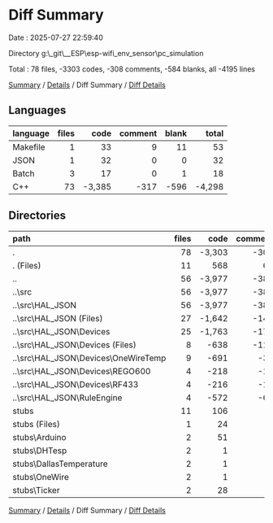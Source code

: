 # Diff Summary

Date : 2025-07-27 22:59:40

Directory g:\\_git\\__ESP\\esp-wifi_env_sensor\\pc_simulation

Total : 78 files,  -3303 codes, -308 comments, -584 blanks, all -4195 lines

[Summary](results.md) / [Details](details.md) / Diff Summary / [Diff Details](diff-details.md)

## Languages
| language | files | code | comment | blank | total |
| :--- | ---: | ---: | ---: | ---: | ---: |
| Makefile | 1 | 33 | 9 | 11 | 53 |
| JSON | 1 | 32 | 0 | 0 | 32 |
| Batch | 3 | 17 | 0 | 1 | 18 |
| C++ | 73 | -3,385 | -317 | -596 | -4,298 |

## Directories
| path | files | code | comment | blank | total |
| :--- | ---: | ---: | ---: | ---: | ---: |
| . | 78 | -3,303 | -308 | -584 | -4,195 |
| . (Files) | 11 | 568 | 65 | 103 | 736 |
| .. | 56 | -3,977 | -380 | -734 | -5,091 |
| ..\\src | 56 | -3,977 | -380 | -734 | -5,091 |
| ..\\src\\HAL_JSON | 56 | -3,977 | -380 | -734 | -5,091 |
| ..\\src\\HAL_JSON (Files) | 27 | -1,642 | -146 | -304 | -2,092 |
| ..\\src\\HAL_JSON\\Devices | 25 | -1,763 | -170 | -342 | -2,275 |
| ..\\src\\HAL_JSON\\Devices (Files) | 8 | -638 | -110 | -126 | -874 |
| ..\\src\\HAL_JSON\\Devices\\OneWireTemp | 9 | -691 | -38 | -139 | -868 |
| ..\\src\\HAL_JSON\\Devices\\REGO600 | 4 | -218 | -11 | -32 | -261 |
| ..\\src\\HAL_JSON\\Devices\\RF433 | 4 | -216 | -11 | -45 | -272 |
| ..\\src\\HAL_JSON\\RuleEngine | 4 | -572 | -64 | -88 | -724 |
| stubs | 11 | 106 | 7 | 47 | 160 |
| stubs (Files) | 1 | 24 | 0 | 10 | 34 |
| stubs\\Arduino | 2 | 51 | 5 | 24 | 80 |
| stubs\\DHTesp | 2 | 1 | 0 | 3 | 4 |
| stubs\\DallasTemperature | 2 | 1 | 0 | 2 | 3 |
| stubs\\OneWire | 2 | 1 | 0 | 2 | 3 |
| stubs\\Ticker | 2 | 28 | 2 | 6 | 36 |

[Summary](results.md) / [Details](details.md) / Diff Summary / [Diff Details](diff-details.md)